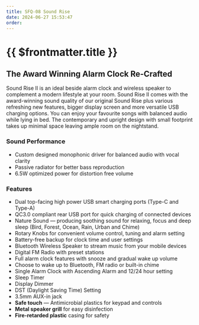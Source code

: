 ```yaml
---
title: SFQ-08 Sound Rise
date: 2024-06-27 15:53:47
order: 
---
```

# {{ $frontmatter.title }}

## The Award Winning Alarm Clock Re-Crafted

Sound Rise II is an ideal beside alarm clock and wireless speaker to complement a modern lifestyle at your room. Sound Rise II comes with the award-winning sound quality of our original Sound Rise plus various refreshing new features, bigger display screen and more versatile USB charging options. You can enjoy your favourite songs with balanced audio while lying in bed. The contemporary and upright design with small footprint takes up minimal space leaving ample room on the nightstand.

### Sound Performance

- Custom designed monophonic driver for balanced audio with vocal clarity
- Passive radiator for better bass reproduction
- 6.5W optimized power for distortion free volume

### Features

- Dual top-facing high power USB smart charging ports (Type-C and Type-A)
- QC3.0 compliant rear USB port for quick charging of connected devices
- Nature Sound — producing soothing sound for relaxing, focus and deep sleep (Bird, Forest, Ocean, Rain, Urban and Chime)
- Rotary Knobs for convenient volume control, tuning and alarm setting
- Battery-free backup for clock time and user settings
- Bluetooth Wireless Speaker to stream music from your mobile devices
- Digital FM Radio with preset stations
- Full alarm clock features with snooze and gradual wake up volume
- Choose to wake up to Bluetooth, FM radio or built-in chime
- Single Alarm Clock with Ascending Alarm and 12/24 hour setting
- Sleep Timer
- Display Dimmer
- DST (Daylight Saving Time) Setting
- 3.5mm AUX-in jack
- **Safe touch** — Antimicrobial plastics for keypad and controls
- **Metal speaker grill** for easy disinfection
- **Fire-retarded plastic** casing for safety
